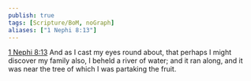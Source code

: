 ```yaml
---
publish: true
tags: [Scripture/BoM, noGraph]
aliases: ["1 Nephi 8:13"]
---
```

[1 Nephi 8:13](https://churchofjesuschrist.org/study/scriptures/bofm/1-ne/8?lang=eng&id=p13#p13) And as I cast my eyes round about, that perhaps I might discover my family also, I beheld a river of water; and it ran along, and it was near the tree of which I was partaking the fruit.
